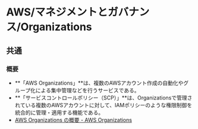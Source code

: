 # AWS/マネジメントとガバナンス/Organizations

## 共通

### 概要

- **「AWS Organizations」**は、複数のAWSアカウント作成の自動化やグループ化による集中管理などを行うサービスである。
- **「サービスコントロールポリシー（SCP）」**は、Organizationsで管理されている複数のAWSアカウントに対して、IAMポリシーのような権限制御を統合的に管理・適用する機能である。
- [AWS Organizations の概要 - AWS Organizations](https://docs.aws.amazon.com/ja_jp/organizations/latest/userguide/orgs_introduction.html)
